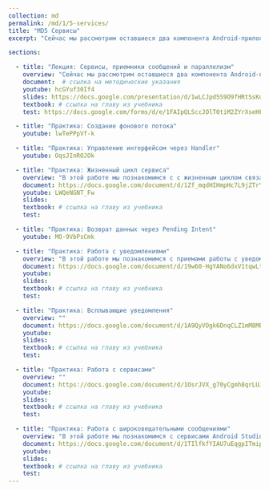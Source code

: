 ```yaml
---
collection: md
permalink: /md/1/5-services/
title: "MD5 Сервисы"
excerpt: "Сейчас мы рассмотрим оставшиеся два компонента Android-приложения - сервисы и приемники широковещательных сообщений. Мы узнаем, как их создавать, зачем они нужны и как с ними работать. А также мы познакомимся со средствами параллельного программирования в андроиде."

sections:

  - title: "Лекция: Сервисы, приемники сообщений и параллелизм" 
    overview: "Сейчас мы рассмотрим оставшиеся два компонента Android-приложения - сервисы и приемники широковещательных сообщений. Мы узнаем, как их создавать, зачем они нужны и как с ними работать. А также мы познакомимся со средствами параллельного программирования в андроиде."
    document:  # ссылка на методические указания
    youtube: hcGYuf30If4
    slides: https://docs.google.com/presentation/d/1wLCJpd5S9O9fHRtSsKd539TpYLFW7YY--gkhqBm2wi8/edit?usp=sharing
    textbook: # ссылка на главу из учебника
    test: https://docs.google.com/forms/d/e/1FAIpQLSccJOlT0tiM2ZYrXseHF9L4tKYIyvNrZYzaUa8GjAJ5BapzCw/viewform

  - title: "Практика: Создание фонового потока" 
    youtube: lwTePPpVf-k

  - title: "Практика: Управление интерфейсом через Handler" 
    youtube: OqsJInROJOk

  - title: "Практика: Жизненный цикл сервиса" 
    overview: "В этой работе мы познакомимся с с жизненным циклом связанного и свободного сервиса в ОС Android, увидеть на практике порядок вызова методов жизненного цикла."
    document: https://docs.google.com/document/d/1Zf_mqdHIHmpHc7L9jZTrYLdmzLhGJhbNjt_BbR8gDk8/edit?usp=sharing
    youtube: LWQeNGNT_Fw
    slides: 
    textbook: # ссылка на главу из учебника
    test: 

  - title: "Практика: Возврат данных через Pending Intent" 
    youtube: MO-9VbPsCmk

  - title: "Практика: Работа с уведомлениями" 
    overview: "В этой работе мы познакомимся с приемами работы с уведомлениями, из связи с сервисами и отложенными намерениями."
    document: https://docs.google.com/document/d/19w60-HgYANo6dxV1tqwLtsNCro545pSqWD_FjTGsCJs/edit?usp=sharing
    youtube: 
    slides: 
    textbook: # ссылка на главу из учебника
    test: 

  - title: "Практика: Всплывающие уведомления" 
    overview: ""
    document: https://docs.google.com/document/d/1A9QyVOgk6DnqCLZ1mM8MBxFNzuXxas0W/edit?usp=sharing&ouid=116003821381017651142&rtpof=true&sd=true
    youtube: 
    slides: 
    textbook: # ссылка на главу из учебника
    test: 

  - title: "Практика: Работа с сервисами" 
    overview: ""
    document: https://docs.google.com/document/d/1OsrJVX_g70yCgmh8qrLUJ6OUCm9iNJZj/edit?usp=sharing&ouid=116003821381017651142&rtpof=true&sd=true
    youtube: 
    slides: 
    textbook: # ссылка на главу из учебника
    test: 

  - title: "Практика: Работа с широковещательными сообщениями" 
    overview: "В этой работе мы познакомимся с сервисами Android Studio и научиться создавать приложения принимающие и отправляющие сообщения."
    document: https://docs.google.com/document/d/1TIlfkfYIAU7uEqgpITmipwPKZmlt95EV/edit?usp=sharing&ouid=116003821381017651142&rtpof=true&sd=true
    youtube: 
    slides: 
    textbook: # ссылка на главу из учебника
    test: 
---
```

